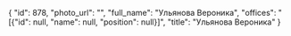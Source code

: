 {
    "id": 878,
    "photo_url": "",
    "full_name": "Ульянова Вероника",
    "offices": "[{\"id\": null, \"name\": null, \"position\": null}]",
    "title": "Ульянова Вероника"
}